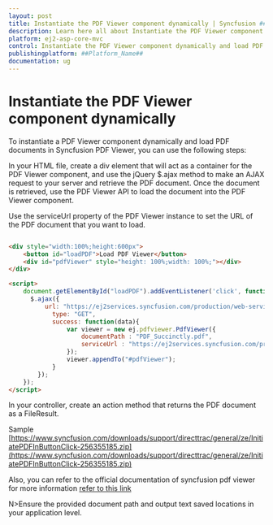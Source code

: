 ```yaml
---
layout: post
title: Instantiate the PDF Viewer component dynamically | Syncfusion ##Platform_Name## Pdfviewer Component
description: Learn here all about Instantiate the PDF Viewer component dynamically in Syncfusion ##Platform_Name## Pdfviewer component of Syncfusion Essential JS 2 and more.
platform: ej2-asp-core-mvc
control: Instantiate the PDF Viewer component dynamically and load PDF documents
publishingplatform: ##Platform_Name##
documentation: ug
---
```


# Instantiate the PDF Viewer component dynamically 

To instantiate a PDF Viewer component dynamically and load PDF documents in Syncfusion PDF Viewer, you can use the following steps:

In your HTML file, create a div element that will act as a container for the PDF Viewer  component, and use the jQuery $.ajax method to make an AJAX request to your server and retrieve the PDF document. Once the document is retrieved, use the PDF Viewer API to load the document into the PDF Viewer component.

Use the serviceUrl property of the PDF Viewer instance to set the URL of the PDF document that you want to load.

```html

<div style="width:100%;height:600px">
    <button id="loadPDF">Load PDF Viewer</button>
    <div id="pdfViewer" style="height: 100%;width: 100%;"></div>
</div>

<script>
    document.getElementById("loadPDF").addEventListener('click', function () {
      $.ajax({
          url: "https://ej2services.syncfusion.com/production/web-services/api/pdfviewer",
            type: "GET",
            success: function(data){
                var viewer = new ej.pdfviewer.PdfViewer({
                    documentPath : "PDF_Succinctly.pdf",
                    serviceUrl : "https://ej2services.syncfusion.com/production/web-services/api/pdfviewer",            
                });
                viewer.appendTo("#pdfViewer");
            }
        });
    });
</script>

```

In your controller, create an action method that returns the PDF document as a FileResult.

Sample [https://www.syncfusion.com/downloads/support/directtrac/general/ze/InitiatePDFInButtonClick-256355185.zip](https://www.syncfusion.com/downloads/support/directtrac/general/ze/InitiatePDFInButtonClick-256355185.zip)

Also, you can refer to the official documentation of syncfusion pdf viewer for more information [refer to this link](https://ej2.syncfusion.com/aspnetcore/documentation/pdfviewer/getting-started)

N>Ensure the provided document path and output text saved locations in your application level.